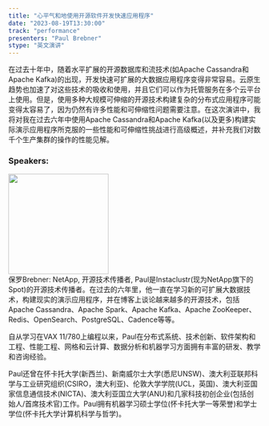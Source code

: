 ```yaml
---
title: "心平气和地使用开源软件开发快速应用程序"
date: "2023-08-19T13:30:00" 
track: "performance"
presenters: "Paul Brebner"
stype: "英文演讲"
---
```

在过去十年中，随着水平扩展的开源数据库和流技术(如Apache Cassandra和Apache Kafka)的出现，开发快速可扩展的大数据应用程序变得非常容易。云原生趋势也加速了对这些技术的吸收和使用，并且它们可以作为托管服务在多个云平台上使用。但是，使用多种大规模可伸缩的开源技术构建复杂的分布式应用程序可能变得太容易了，因为仍然有许多性能和可伸缩性问题需要注意。在这次演讲中，我将对我在过去六年中使用Apache Cassandra和Apache Kafka(以及更多)构建实际演示应用程序所克服的一些性能和可伸缩性挑战进行高级概述，并补充我们对数千个生产集群的操作的性能见解。
 ### Speakers: 
 <img src="https://img.bagevent.com/resource/20230601/1658043781016.jpg" width="200" /><br>保罗Brebner: NetApp, 开源技术传播者, Paul是Instaclustr(现为NetApp旗下的Spot)的开源技术传播者。在过去的六年里，他一直在学习新的可扩展大数据技术，构建现实的演示应用程序，并在博客上谈论越来越多的开源技术，包括Apache Cassandra、Apache Spark、Apache Kafka、Apache ZooKeeper、Redis、OpenSearch、PostgreSQL、Cadence等等。

自从学习在VAX 11/780上编程以来，Paul在分布式系统、技术创新、软件架构和工程、性能工程、网格和云计算、数据分析和机器学习方面拥有丰富的研发、教学和咨询经验。

Paul还曾在怀卡托大学(新西兰)、新南威尔士大学(悉尼UNSW)、澳大利亚联邦科学与工业研究组织(CSIRO，澳大利亚)、伦敦大学学院(UCL，英国)、澳大利亚国家信息通信技术(NICTA)、澳大利亚国立大学(ANU)和几家科技初创企业(包括创始人/首席技术官)工作。Paul拥有机器学习硕士学位(怀卡托大学一等荣誉)和学士学位(怀卡托大学计算机科学与哲学)。
 <br><br>